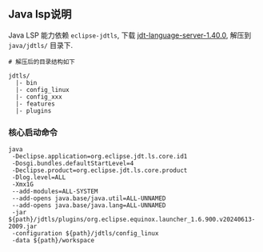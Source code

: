 ## Java lsp说明

Java LSP 能力依赖 `eclipse-jdtls`, 下载 [jdt-language-server-1.40.0](https://download.eclipse.org/jdtls/milestones/1.40.0/jdt-language-server-1.40.0-202409261450.tar.gz), 解压到 `java/jdtls/` 目录下.

```shell
# 解压后的目录结构如下

jdtls/
  |- bin
  |- config_linux
  |- config_xxx
  |- features
  |- plugins

```

### 核心启动命令

```shell
java 
 -Declipse.application=org.eclipse.jdt.ls.core.id1
 -Dosgi.bundles.defaultStartLevel=4
 -Declipse.product=org.eclipse.jdt.ls.core.product
 -Dlog.level=ALL
 -Xmx1G
 --add-modules=ALL-SYSTEM
 --add-opens java.base/java.util=ALL-UNNAMED
 --add-opens java.base/java.lang=ALL-UNNAMED
 -jar ${path}/jdtls/plugins/org.eclipse.equinox.launcher_1.6.900.v20240613-2009.jar
 -configuration ${path}/jdtls/config_linux
 -data ${path}/workspace

```